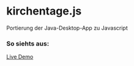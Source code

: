 # kirchentage.js
Portierung der Java-Desktop-App zu Javascript

### So siehts aus:
[Live Demo](https://raw.githack.com/sascha-broich/kirchentage.js/master/kirchentage.html)
